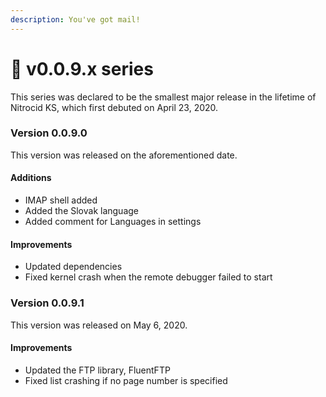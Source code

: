 ```yaml
---
description: You've got mail!
---
```


# 💌 v0.0.9.x series

This series was declared to be the smallest major release in the lifetime of Nitrocid KS, which first debuted on April 23, 2020.

### Version 0.0.9.0

This version was released on the aforementioned date.

#### Additions

* IMAP shell added
* Added the Slovak language
* Added comment for Languages in settings

#### Improvements

* Updated dependencies
* Fixed kernel crash when the remote debugger failed to start

### Version 0.0.9.1

This version was released on May 6, 2020.

#### Improvements

* Updated the FTP library, FluentFTP
* Fixed list crashing if no page number is specified
